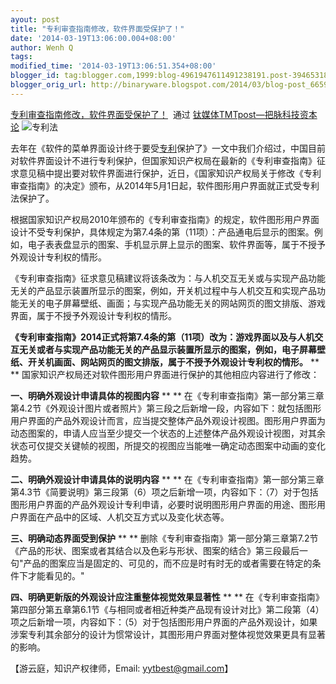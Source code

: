 ```yaml
---
ayout: post
title: "专利审查指南修改，软件界面受保护了！"
date: '2014-03-19T13:06:00.004+08:00'
author: Wenh Q
tags:
modified_time: '2014-03-19T13:06:51.354+08:00'
blogger_id: tag:blogger.com,1999:blog-4961947611491238191.post-3946531868976620134
blogger_orig_url: http://binaryware.blogspot.com/2014/03/blog-post_6659.html
---
```

[专利审查指南修改，软件界面受保护了！](http://www.tmtpost.com/99826.html)  通过
[钛媒体TMTpost—把脉科技资本论](http://www.tmtpost.com/)
![](http://www.tmtpost.com/wp-content/uploads/2014/03/139518907221.jpg "专利法")


去年在《软件的菜单界面设计终于要受[专利](http://www.tmtpost.com/tag/%E4%B8%93%E5%88%A9)保护了》一文中我们介绍过，中国目前对软件界面设计不进行专利保护，但国家知识产权局在最新的《专利审查指南》征求意见稿中提出要对软件界面进行保护，近日，《国家知识产权局关于修改《专利审查指南》的决定》颁布，从2014年5月1日起，软件图形用户界面就正式受专利法保护了。

根据国家知识产权局2010年颁布的《专利审查指南》的规定，软件图形用户界面设计不受专利保护，具体规定为第7.4条的第（11项）：产品通电后显示的图案。例如，电子表表盘显示的图案、手机显示屏上显示的图案、软件界面等，属于不授予外观设计专利权的情形。

《专利审查指南》征求意见稿建议将该条改为：与人机交互无关或与实现产品功能无关的产品显示装置所显示的图案，例如，开关机过程中与人机交互和实现产品功能无关的电子屏幕壁纸、画面；与实现产品功能无关的网站网页的图文排版、游戏界面，属于不授予外观设计专利权的情形。

**《专利审查指南》2014正式将第7.4条的第（11项）改为：游戏界面以及与人机交互无关或者与实现产品功能无关的产品显示装置所显示的图案，例如，电子屏幕壁纸、开关机画面、网站网页的图文排版，属于不授予外观设计专利权的情形。**
**
**
国家知识产权局还对软件图形用户界面进行保护的其他相应内容进行了修改：

**一、明确外观设计申请具体的视图内容**
**
**
在《专利审查指南》第一部分第三章第4.2节《外观设计图片或者照片》第三段之后新增一段，内容如下：就包括图形用户界面的产品外观设计而言，应当提交整体产品外观设计视图。图形用户界面为动态图案的，申请人应当至少提交一个状态的上述整体产品外观设计视图，对其余状态可仅提交关键帧的视图，所提交的视图应当能唯一确定动态图案中动画的变化趋势。

**二、明确外观设计申请具体的说明内容**
**
**
在《专利审查指南》第一部分第三章第4.3节《简要说明》第三段第（6）项之后新增一项，内容如下：（7）对于包括图形用户界面的产品外观设计专利申请，必要时说明图形用户界面的用途、图形用户界面在产品中的区域、人机交互方式以及变化状态等。

**三、明确动态界面受到保护**
**
**
删除《专利审查指南》第一部分第三章第7.2节《产品的形状、图案或者其结合以及色彩与形状、图案的结合》第三段最后一句"产品的图案应当是固定的、可见的，而不应是时有时无的或者需要在特定的条件下才能看见的。"

**四、明确更新版的外观设计应注重整体视觉效果显著性**
**
**
在《专利审查指南》第四部分第五章第6.1节《与相同或者相近种类产品现有设计对比》第二段第（4）项之后新增一项，内容如下：（5）对于包括图形用户界面的产品外观设计，如果涉案专利其余部分的设计为惯常设计，其图形用户界面对整体视觉效果更具有显著的影响。

【游云庭，知识产权律师，Email: yytbest@gmail.com】
